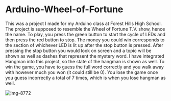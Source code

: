 # Arduino-Wheel-of-Fortune
This was a project I made for my Arduino class at Forest Hills High School. The project is supposed to resemble the Wheel of Fortune T.V. show, hence the name. To play, you press the green button to start the cycle of LEDs and then press the red button to stop. The money you could win corresponds to the section of whichever LED is lit up after the stop button is pressed. After pressing the stop button you would look on screen and a topic will be shown as well as dashes that represent the mystery word. I have integrated Hangman into this project, so the state of the hangman is shown as well. To win the game, you have to guess the full word correctly and you walk away with however much you won (it could still be 0). You lose the game once you guess incorrectly a total of 7 times, which is when you lose hangman as well.  

![img-8772](https://user-images.githubusercontent.com/43652410/50810591-5a603080-12d8-11e9-8c1f-95fa9ed94ecd.JPG)
